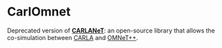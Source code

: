 CarlOmnet
===============

Deprecated version of [**CARLANeT**](https://github.com/carlanet): an open-source library that allows the co-simulation between [CARLA](https://carla.org/) and [OMNeT++](https://omnetpp.org/).

